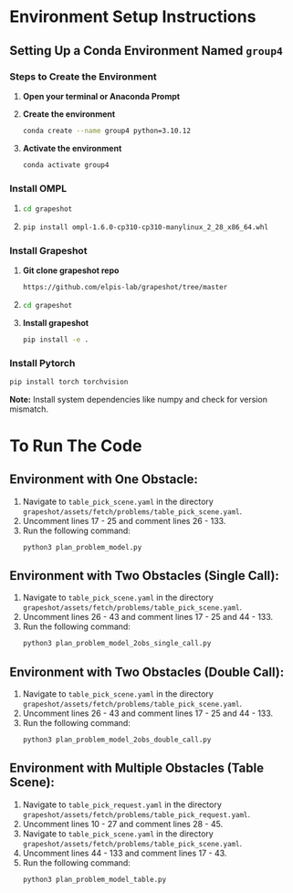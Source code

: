 # Environment Setup Instructions

## Setting Up a Conda Environment Named `group4`

### Steps to Create the Environment

1. **Open your terminal or Anaconda Prompt**

2. **Create the environment**
   ```bash
   conda create --name group4 python=3.10.12
   ```
3. **Activate the environment**
   ```bash
   conda activate group4
   ```
### Install OMPL
1.
   ```bash
   cd grapeshot
   ```
2.
   ```bash
   pip install ompl-1.6.0-cp310-cp310-manylinux_2_28_x86_64.whl
   ```
### Install Grapeshot
1. **Git clone grapeshot repo**
   ```bash
   https://github.com/elpis-lab/grapeshot/tree/master
   ```
2.
   ```bash
   cd grapeshot
   ```
3. **Install grapeshot**
   ```bash
   pip install -e . 
   ```

### Install Pytorch
   ```bash
   pip install torch torchvision
   ```
**Note:** Install system dependencies like numpy and check for version mismatch.
# To Run The Code 
## Environment with One Obstacle:
1. Navigate to `table_pick_scene.yaml` in the directory `grapeshot/assets/fetch/problems/table_pick_scene.yaml`.
2. Uncomment lines 17 - 25 and comment lines 26 - 133.
3. Run the following command:
   ```bash
   python3 plan_problem_model.py
   ```

## Environment with Two Obstacles (Single Call):
1. Navigate to `table_pick_scene.yaml` in the directory `grapeshot/assets/fetch/problems/table_pick_scene.yaml`.
2. Uncomment lines 26 - 43 and comment lines 17 - 25 and 44 - 133.
3. Run the following command:
   ```bash
   python3 plan_problem_model_2obs_single_call.py
   ```

## Environment with Two Obstacles (Double Call):
1. Navigate to `table_pick_scene.yaml` in the directory `grapeshot/assets/fetch/problems/table_pick_scene.yaml`.
2. Uncomment lines 26 - 43 and comment lines 17 - 25 and 44 - 133.
3. Run the following command:
   ```bash
   python3 plan_problem_model_2obs_double_call.py
   ```

## Environment with Multiple Obstacles (Table Scene):
1. Navigate to `table_pick_request.yaml` in the directory `grapeshot/assets/fetch/problems/table_pick_request.yaml`.
2. Uncomment lines 10 - 27 and comment lines 28 - 45.
3. Navigate to `table_pick_scene.yaml` in the directory `grapeshot/assets/fetch/problems/table_pick_scene.yaml`.
4. Uncomment lines 44 - 133 and comment lines 17 - 43.
5. Run the following command:
   ```bash
   python3 plan_problem_model_table.py
   ```
